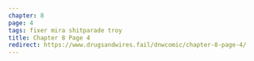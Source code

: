 ```yaml
---
chapter: 8
page: 4
tags: fixer mira shitparade troy
title: Chapter 8 Page 4
redirect: https://www.drugsandwires.fail/dnwcomic/chapter-8-page-4/
---
```

